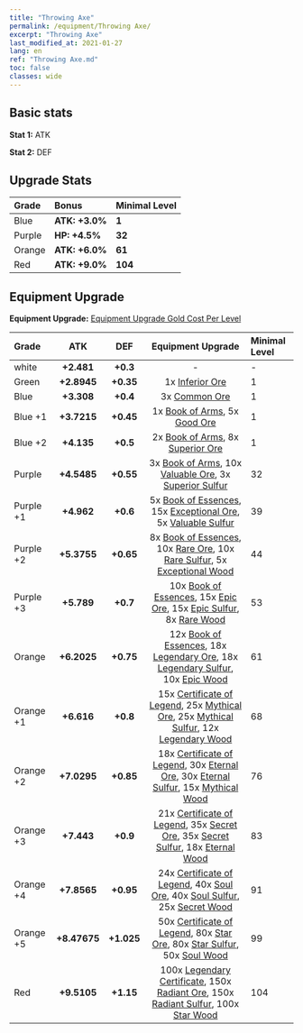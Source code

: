 ```yaml
---
title: "Throwing Axe"
permalink: /equipment/Throwing Axe/
excerpt: "Throwing Axe"
last_modified_at: 2021-01-27
lang: en
ref: "Throwing Axe.md"
toc: false
classes: wide
---
```


## Basic stats
 **Stat 1:** ATK

 **Stat 2:** DEF

## Upgrade Stats

  |     Grade    |   Bonus | Minimal Level | 
  |:-------------|:--------|:--------------| 
  | Blue | **ATK: +3.0%** | **1** | 
  | Purple | **HP: +4.5%** | **32** | 
  | Orange | **ATK: +6.0%** | **61** | 
  | Red | **ATK: +9.0%** | **104** | 


## Equipment Upgrade
 **Equipment Upgrade:** [Equipment Upgrade Gold Cost Per Level](/equipment/EquipmentUpgradeCostPerLevel/) 

  |          Grade      | ATK | DEF | Equipment Upgrade | Minimal Level |
  |:--------------------|:---------:|:---------:|:----------------:|:--------------|
  | white | **+2.481** | **+0.3** | - | - |
  | Green | **+2.8945** | **+0.35** | 1x [ Inferior Ore](/Items/mat_103/) | 1 |
  | Blue | **+3.308** | **+0.4** | 3x [ Common Ore](/Items/mat_39/) | 1 |
  | Blue +1 | **+3.7215** | **+0.45** | 1x [ Book of Arms](/Items/mat_32/), 5x [ Good Ore](/Items/mat_78/) | 1 |
  | Blue +2 | **+4.135** | **+0.5** | 2x [ Book of Arms](/Items/mat_71/), 8x [ Superior Ore](/Items/mat_13/) | 1 |
  | Purple | **+4.5485** | **+0.55** | 3x [ Book of Arms](/Items/mat_6/), 10x [ Valuable Ore](/Items/mat_55/), 3x [ Superior Sulfur](/Items/mat_30/) | 32 |
  | Purple +1 | **+4.962** | **+0.6** | 5x [ Book of Essences](/Items/mat_44/), 15x [ Exceptional Ore](/Items/mat_67/), 5x [ Valuable Sulfur](/Items/mat_66/) | 39 |
  | Purple +2 | **+5.3755** | **+0.65** | 8x [ Book of Essences](/Items/mat_84/), 10x [ Rare Ore](/Items/mat_2/), 10x [ Rare Sulfur](/Items/mat_46/), 5x [ Exceptional Wood](/Items/mat_82/) | 44 |
  | Purple +3 | **+5.789** | **+0.7** | 10x [ Book of Essences](/Items/mat_20/), 15x [ Epic Ore](/Items/mat_42/), 15x [ Epic Sulfur](/Items/mat_83/), 8x [ Rare Wood](/Items/mat_14/) | 53 |
  | Orange | **+6.2025** | **+0.75** | 12x [ Book of Essences](/Items/mat_60/), 18x [ Legendary Ore](/Items/mat_81/), 18x [ Legendary Sulfur](/Items/mat_18/), 10x [ Epic Wood](/Items/mat_57/) | 61 |
  | Orange +1 | **+6.616** | **+0.8** | 15x [ Certificate of Legend](/Items/mat_96/), 25x [ Mythical Ore](/Items/mat_23/), 25x [ Mythical Sulfur](/Items/mat_35/), 12x [ Legendary Wood](/Items/mat_93/) | 68 |
  | Orange +2 | **+7.0295** | **+0.85** | 18x [ Certificate of Legend](/Items/mat_25/), 30x [ Eternal Ore](/Items/mat_36/), 30x [ Eternal Sulfur](/Items/mat_97/), 15x [ Mythical Wood](/Items/mat_9/) | 76 |
  | Orange +3 | **+7.443** | **+0.9** | 21x [ Certificate of Legend](/Items/mat_38/), 35x [ Secret Ore](/Items/mat_99/), 35x [ Secret Sulfur](/Items/mat_7/), 18x [ Eternal Wood](/Items/mat_75/) | 83 |
  | Orange +4 | **+7.8565** | **+0.95** | 24x [ Certificate of Legend](/Items/mat_100/), 40x [ Soul Ore](/Items/mat_8/), 40x [ Soul Sulfur](/Items/mat_73/), 25x [ Secret Wood](/Items/mat_87/) | 91 |
  | Orange +5 | **+8.47675** | **+1.025** | 50x [ Certificate of Legend](/Items/mat_11/), 80x [ Star Ore](/Items/mat_72/), 80x [ Star Sulfur](/Items/mat_101/), 50x [ Soul Wood](/Items/mat_49/) | 99 |
  | Red | **+9.5105** | **+1.15** | 100x [ Legendary Certificate](/Items/mat_76/), 150x [ Radiant Ore](/Items/mat_88/), 150x [ Radiant Sulfur](/Items/mat_10/), 100x [ Star Wood](/Items/mat_63/) | 104 |

